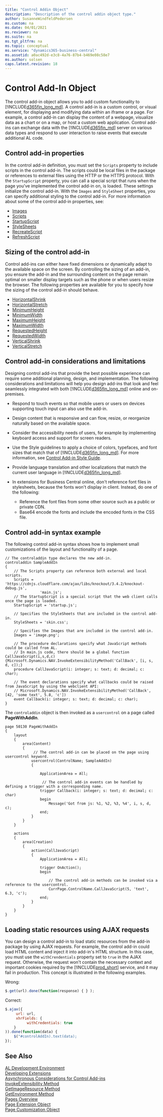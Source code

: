 ```yaml
---
title: "Control Addin Object"
description: "Description of the control addin object type."
author: SusanneWindfeldPedersen
ms.custom: na
ms.date: 04/01/2021
ms.reviewer: na
ms.suite: na
ms.tgt_pltfrm: na
ms.topic: conceptual
ms.service: "dynamics365-business-central"
ms.assetid: a0ac492d-e3c8-4a76-87b4-b469e08c58e7
ms.author: solsen
caps.latest.revision: 18
---
```


# Control Add-In Object

The control add-in object allows you to add custom functionality to [!INCLUDE[d365fin_long_md](includes/d365fin_long_md.md)]. A control add-in is a custom control, or visual element, for displaying and modifying data within an iframe or a page. For example, a control add-in can display the content of a webpage, visualize data as a chart or on a map, or host a custom web application. Control add-ins can exchange data with the [!INCLUDE[d365fin_md](includes/d365fin_md.md)] server on various data types and respond to user interaction to raise events that execute additional AL code.

## Control add-in properties
In the control add-in definition, you must set the `Scripts` property to include scripts in the control add-in. The scripts could be local files in the package or references to external files using the HTTP or the HTTPS protocol. With the `StartupScript` property, you can call a special script that runs when the page you've implemented the control add-in on, is loaded. These settings initialize the control add-in. With the `Images` and `StyleSheet` properties, you can specify additional styling to the control add-in. For more information about some of the control add-in properties, see:
- [Images](properties/devenv-images-property.md)
- [Scripts](properties/devenv-scripts-property.md)
- [StartupScript](properties/devenv-startupscript-property.md)
- [StyleSheets](properties/devenv-stylesheets-property.md)
- [RecreateScript](properties/devenv-recreatescript-property.md)
- [RefreshScript](properties/devenv-refreshscript-property.md)




<!--The layout properties are set to define the size of the control add-in. It is recommended to apply some size to the add-in using these properties. The properties `VerticalStretch` and `HorizontalStretch` determine how the control add-in behaves in the client when the window it is displayed in is resized. The default value is false which means that the control add-in is not resized vertically, or horizontally. The value `true` means that the control add-in is resized vertically, or horizontally. The values set by the `RequestedHeight` and `RequestedWidth` properties determine the minimum resize value of the control add-in. Read more about the sizing of control add-ins in the next section.
-->

## Sizing of the control add-in

Control add-ins can either have fixed dimensions or dynamically adapt to the available space on the screen. By controlling the sizing of an add-in, you ensure the add-in and the surrounding content on the page remain optimal on smaller display targets such as the phone or when users resize the browser. The following properties are available for you to specify how the sizing of the control add-in should behave.
<!--To control that the sizing of the control add-in is always optimal, even on smaller display targets, such as the phone, some settings are available when you write the control add-in. The settings make sure that resizing of the control add-in works on all client types. The properties that allow you to obtain this are the following: 


- [VerticalShrink](properties/devenv-verticalshrink-property.md)
- [HorizontalShrink](properties/devenv-horizontalshrink-property.md)
- [MinimumHeight](properties/devenv-minimumheight-property.md)
- [MinimumWidth](properties/devenv-minimumwidth-property.md)
- [MaximumHeight](properties/devenv-maximumheight-property.md)
- [MaximumWidth](properties/devenv-maximumwidth-property.md)
- [VerticalStretch](properties/devenv-verticalstretch-property.md)
- [HorizontalStretch](properties/devenv-horizontalstretch-property.md)
- [RequestedHeight](properties/devenv-requestedheight-property.md)
- [RequestedWidth](properties/devenv-requestedwidth-property.md)
- [Scripts](properties/devenv-scripts-property.md)
- [StyleSheets](properties/devenv-stylesheets-property.md)
- [Images](properties/devenv-images-property.md)
- [StartupScript](properties/devenv-startupscript-property.md)
- [RecreateScript](properties/devenv-recreatescript-property.md)
- [RefreshScript](properties/devenv-refreshscript-property.md)
-->

- [HorizontalShrink](properties/devenv-horizontalshrink-property.md)
- [HorizontalStretch](properties/devenv-horizontalstretch-property.md)
- [MinimumHeight](properties/devenv-minimumheight-property.md)
- [MinimumWidth](properties/devenv-minimumwidth-property.md)
- [MaximumHeight](properties/devenv-maximumheight-property.md)
- [MaximumWidth](properties/devenv-maximumwidth-property.md)
- [RequestedHeight](properties/devenv-requestedheight-property.md)
- [RequestedWidth](properties/devenv-requestedwidth-property.md)
- [VerticalShrink](properties/devenv-verticalshrink-property.md)
- [VerticalStretch](properties/devenv-verticalstretch-property.md)


## Control add-in considerations and limitations

Designing control add-ins that provide the best possible experience can require some additional planning, design, and implementation. The following considerations and limitations will help you design add-ins that look and feel seamlessly integrated with both [!INCLUDE[d365fin_long_md](includes/d365fin_long_md.md)] online and on-premises. 

- Respond to touch events so that mobile users or users on devices supporting touch input can also use the add-in.
- Design content that is responsive and can flow, resize, or reorganize naturally based on the available space.
- Consider the accessibility needs of users, for example by implementing keyboard access and support for screen readers.
- Use the Style guidelines to apply a choice of colors, typefaces, and font sizes that match that of [!INCLUDE[d365fin_long_md](includes/d365fin_long_md.md)]. For more information, see [Control Add-in Style Guide](devenv-control-addin-style.md).
- Provide language translation and other localizations that match the current user language in [!INCLUDE[d365fin_long_md](includes/d365fin_long_md.md)].
- In extensions for Business Central online, don't reference font files in stylesheets, because the fonts won't display in client. Instead, do one of the following:

  - Reference the font files from some other source such as a public or private CDN.
  - Base64 encode the fonts and include the encoded fonts in the CSS file.

## Control add-in syntax example
The following control add-in syntax shows how to implement small customizations of the layout and functionality of a page.

```
// The controladdin type declares the new add-in.
controladdin SampleAddIn
{
    // The Scripts property can reference both external and local scripts.
    Scripts = 'https://cdnjs.cloudflare.com/ajax/libs/knockout/3.4.2/knockout-debug.js',
                'main.js';
    // The StartupScript is a special script that the web client calls once the page is loaded.
    StartupScript = 'startup.js';

    // Specifies the StyleSheets that are included in the control add-in.
    StyleSheets = 'skin.css';

    // Specifies the Images that are included in the control add-in.
    Images = 'image.png';

    // The procedure declarations specify what JavaScript methods could be called from AL.
    // In main.js code, there should be a global function CallJavaScript(i,s,d,c) {Microsoft.Dynamics.NAV.InvokeExtensibilityMethod('CallBack', [i, s, d, c]);}
    procedure CallJavaScript(i: integer; s: text; d: decimal; c: char);

    // The event declarations specify what callbacks could be raised from JavaScript by using the webclient API:
    // Microsoft.Dynamics.NAV.InvokeExtensibilityMethod('CallBack', [42, 'some text', 5.8, 'c'])
    event Callback(i: integer; s: text; d: decimal; c: char);
}
```

The `controladdin` object is then invoked as a `usercontrol` on a page called **PageWithAddIn**. 

```
page 50130 PageWithAddIn
{
    layout
    {
        area(Content)
        {
             // The control add-in can be placed on the page using usercontrol keyword.
            usercontrol(ControlName; SampleAddIn)
            {

                ApplicationArea = All;

                 // The control add-in events can be handled by defining a trigger with a corresponding name.
                trigger Callback(i: integer; s: text; d: decimal; c: char)
                begin
                    Message('Got from js: %1, %2, %3, %4', i, s, d, c);
                end;
            }
        }
    }

    actions
    {
        area(Creation)
        {
            action(CallJavaScript)
            {
                ApplicationArea = All;

                trigger OnAction();
                begin
                    
                    // The control add-in methods can be invoked via a reference to the usercontrol.
                    CurrPage.ControlName.CallJavaScript(5, 'text', 6.3, 'c');
                end;
            }
        }
    }
}
```

## Loading static resources using AJAX requests

You can design a control add-in to load static resources from the add-in package by using AJAX requests. For example, the control add-in could load HTML content and inject it into add-in's HTML structure. In this case, you must use the `withCrendentials` property set to `true` in the AJAX request. Otherwise, the request won't contain the necessary context and important cookies required by the [!INCLUDE[prod_short](includes/prod_short.md)] service, and it may fail in production. This concept is illustrated in the following examples.

Wrong:

```javascript
$.get(url).done(function(response) { } );
```

Correct:

```javascript
$.ajax({
     url: url,
     xhrFields: {
          withCredentials: true
    }
)).done(function(data) {
    $("#controlAddIn).text(data);
});
```

## See Also  
[AL Development Environment](devenv-reference-overview.md)  
[Developing Extensions](devenv-dev-overview.md)  
[Asynchronous Considerations for Control Add-ins](devenv-control-addin-asynchronous-considerations.md)  
[InvokeExtensibility Method](methods/devenv-invokeextensibility-method.md)  
[GetImageResource Method](methods/devenv-getimageresource-method.md)  
[GetEnvironment Method](methods/devenv-getenvironment-method.md)  
[Pages Overview](devenv-pages-overview.md)  
[Page Extension Object](devenv-page-ext-object.md)  
[Page Customization Object](devenv-page-customization-object.md)
